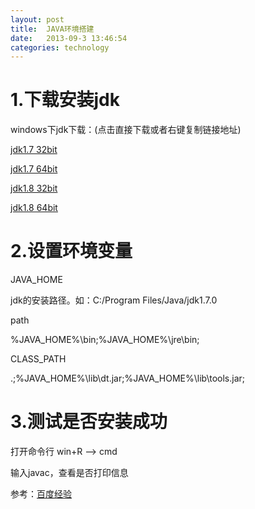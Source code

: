 ```yaml
---
layout: post
title:  JAVA环境搭建
date:   2013-09-3 13:46:54
categories: technology
---
```


# 1.下载安装jdk #

windows下jdk下载：(点击直接下载或者右键复制链接地址)
	
[jdk1.7 32bit](http://download.oracle.com/otn-pub/java/jdk/7u79-b15/jdk-7u79-windows-i586.exe)

[jdk1.7 64bit](http://download.oracle.com/otn-pub/java/jdk/7u79-b15/jdk-7u79-windows-x64.exe)

[jdk1.8 32bit](http://download.oracle.com/otn-pub/java/jdk/8u60-b27/jdk-8u60-windows-i586.exe)

[jdk1.8 64bit](http://download.oracle.com/otn-pub/java/jdk/8u60-b27/jdk-8u60-windows-x64.exe)


# 2.设置环境变量 #

JAVA_HOME

jdk的安装路径。如：C:/Program Files/Java/jdk1.7.0

path

%JAVA_HOME%\bin;%JAVA_HOME%\jre\bin;

CLASS_PATH

.;%JAVA_HOME%\lib\dt.jar;%JAVA_HOME%\lib\tools.jar;


# 3.测试是否安装成功 #

打开命令行 win+R --> cmd

输入javac，查看是否打印信息

参考：[百度经验](http://jingyan.baidu.com/article/f96699bb8b38e0894e3c1bef.html)